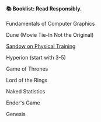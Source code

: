 #### 📚 Booklist: Read Responsibly.
Fundamentals of Computer Graphics 

Dune (Movie Tie-In Not the Original)

[Sandow on Physical Training](https://archive.org/details/sandowgetsphysicl00sanduoft/)

Hyperion (start with 3-5)

Game of Thrones

Lord of the Rings

Naked Statistics

Ender's Game

Genesis

